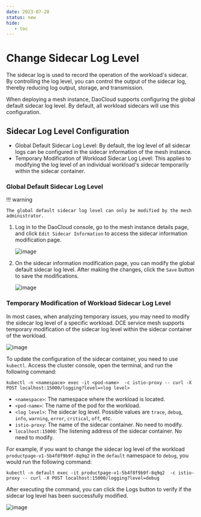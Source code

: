 ```yaml
---
date: 2023-07-28
status: new
hide:
   - toc
---
```


# Change Sidecar Log Level

The sidecar log is used to record the operation of the workload's sidecar. By controlling the log level, you can control the output of the sidecar log, thereby reducing log output, storage, and transmission.

When deploying a mesh instance, DaoCloud supports configuring the global default sidecar log level. By default, all workload sidecars will use this configuration.

## Sidecar Log Level Configuration

- Global Default Sidecar Log Level: By default, the log level of all sidecar logs can be configured in the sidecar information of the mesh instance.
- Temporary Modification of Workload Sidecar Log Level: This applies to modifying the log level of an individual workload's sidecar temporarily within the sidecar container.

### Global Default Sidecar Log Level

!!! warning

    The global default sidecar log level can only be modified by the mesh administrator.

1. Log in to the DaoCloud console, go to the mesh instance details page, and click `Edit Sidecar Information`
   to access the sidecar information modification page.

    ![image](../../images/sidecar-log-level-01.png)

2. On the sidecar information modification page, you can modify the global default sidecar log level.
   After making the changes, click the `Save` button to save the modifications.

    ![image](../../images/sidecar-log-level-02.png)

### Temporary Modification of Workload Sidecar Log Level

In most cases, when analyzing temporary issues, you may need to modify the sidecar log level of a specific workload.
DCE service mesh supports temporary modification of the sidecar log level within the sidecar container of the workload.

![image](../../images/sidecar-log-level-03.png)

To update the configuration of the sidecar container, you need to use `kubectl`.
Access the cluster console, open the terminal, and run the following command:

```shell
kubectl -n <namespace> exec -it <pod-name>  -c istio-proxy -- curl -X POST localhost:15000/logging?level=<log level>
```

- `<namespace>`: The namespace where the workload is located.
- `<pod-name>`: The name of the pod for the workload.
- `<log level>`: The sidecar log level. Possible values are `trace`, `debug`, `info`, `warning`, `error`, `critical`, `off`, etc.
- `istio-proxy`: The name of the sidecar container. No need to modify.
- `localhost:15000`: The listening address of the sidecar container. No need to modify.

For example, if you want to change the sidecar log level of the workload `productpage-v1-5b4f8f9b9f-8q9q2`
in the `default` namespace to `debug`, you would run the following command:

```shell
kubectl -n default exec -it productpage-v1-5b4f8f9b9f-8q9q2  -c istio-proxy -- curl -X POST localhost:15000/logging?level=debug
```

After executing the command, you can click the Logs button to verify if the sidecar log level has been successfully modified.

![image](../../images/sidecar-log-level-04.png)
